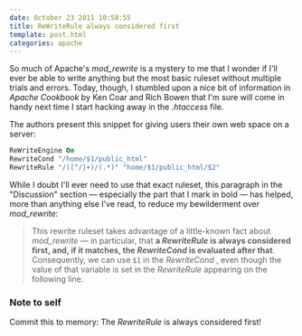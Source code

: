 ```yaml
---
date: October 23 2011 10:58:55
title: ReWriteRule always considered first
template: post.html
categories: apache
---
```

So much of Apache's <i>mod_rewrite</i> is a mystery to me that I wonder if I'll ever be able to write anything but the most basic ruleset without multiple trials and errors. Today, though, I stumbled upon a nice bit of information in <i>Apache Cookbook</i> by Ken Coar and Rich Bowen that I'm sure will come in handy next time I start hacking away in the <i>.htaccess</i> file.

The authors present this snippet for giving users their own web space on a server:

```apache
ReWriteEngine On
RewriteCond "/home/$1/public_html"
RewriteRule "/([^/]+)/(.*)" "home/$1/public_html/$2"
```

While I doubt I'll ever need to use that exact ruleset, this paragraph in the "Discussion" section — especially the part that I mark in bold — has helped, more than anything else I've read, to reduce my bewilderment over <i>mod_rewrite</i>:

> This rewrite ruleset takes advantage of a little-known fact about <i>mod_rewrite</i> — in particular, that <strong>a <i>RewriteRule</i> is always considered first, and, if it matches, the <i>RewriteCond</i> is evaluated after that</strong>. Consequently, we can use `$1` in the <i>RewriteCond</i> , even though the value of that variable is set in the <i>RewriteRule</i> appearing on the following line.

### Note to self

Commit this to memory: The <i>RewriteRule</i> is always considered first!
